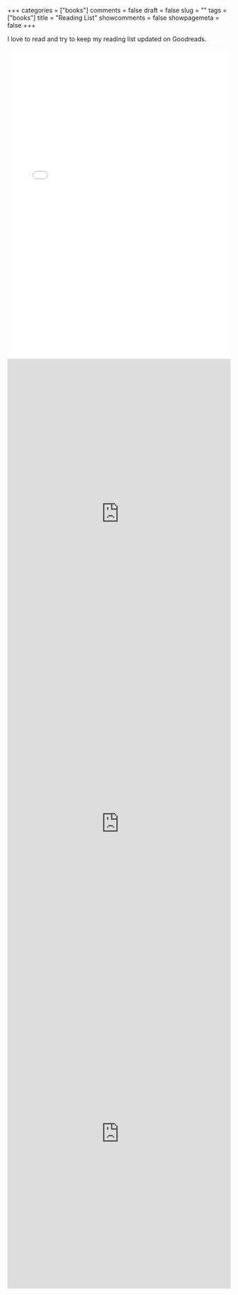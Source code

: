 +++
categories = ["books"]
comments = false
draft = false
slug = ""
tags = ["books"]
title = "Reading List"
showcomments = false
showpagemeta = false
+++

I love to read and try to keep my reading list updated on Goodreads.

<iframe src="html/goodreads.html"
style="display: block; border: 0px; margin: 0 auto; width: 100%; height: 100vw; max-width: 700px; max-height: 700px" scrolling="no"></iframe>

<iframe src="https://kit.com/embed?url=https%3A%2F%2Fkit.com%2Ftimabe%2F2018-reading-list" style="display: block; border: 0px; margin: 0 auto; width: 100%; height: 100vw; max-width: 700px; max-height: 700px" scrolling="no"></iframe>

<iframe src="https://kit.com/embed?url=https%3A%2F%2Fkit.com%2Ftimabe%2Freading-list-2017" style="display: block; border: 0px; margin: 0 auto; width: 100%; height: 100vw; max-width: 700px; max-height: 700px" scrolling="no"></iframe>

<iframe src="https://kit.com/embed?url=https%3A%2F%2Fkit.com%2Ftimabe%2Fbooks-i-read-2015-2016" style="display: block; border: 0px; margin: 0 auto; width: 100%; height: 100vw; max-width: 700px; max-height: 700px" scrolling="no"></iframe>
